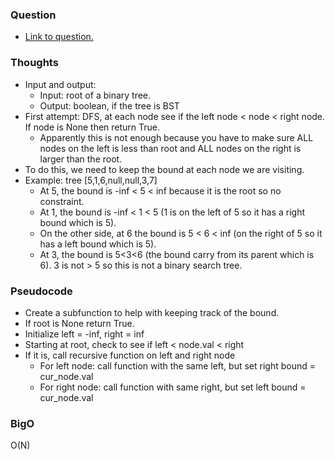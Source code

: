 ### Question
- [Link to question.](https://leetcode.com/problems/validate-binary-search-tree/description/)

### Thoughts
- Input and output: 
    - Input: root of a binary tree.
    - Output: boolean, if the tree is BST
- First attempt: DFS, at each node see if the left node < node < right node. If node is None then return True.
    - Apparently this is not enough because you have to make sure ALL nodes on the left is less than root and ALL nodes on the right is larger than the root.
- To do this, we need to keep the bound at each node we are visiting.
- Example: tree [5,1,6,null,null,3,7]
    - At 5, the bound is -inf < 5 < inf because it is the root so no constraint.
    - At 1, the bound is -inf < 1 < 5 (1 is on the left of 5 so it has a right bound which is 5).
    - On the other side, at 6 the bound is 5 < 6 < inf (on the right of 5 so it has a left bound which is 5).
    - At 3, the bound is 5<3<6 (the bound carry from its parent which is 6). 3 is not > 5 so this is not a binary search tree.

### Pseudocode
- Create a subfunction to help with keeping track of the bound.
- If root is None return True.
- Initialize left = -inf, right = inf
- Starting at root, check to see if left < node.val < right
- If it is, call recursive function on left and right node
    - For left node: call function with the same left, but set right bound = cur_node.val
    - For right node: call function with same right, but set left bound = cur_node.val

### BigO
O(N)